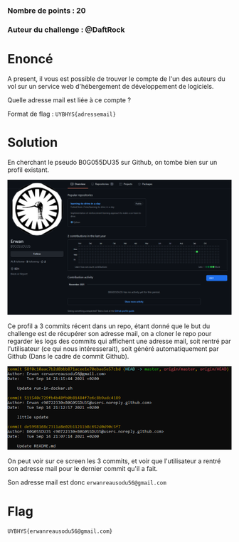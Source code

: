 ### Nombre de points : 20

### Auteur du challenge : @DaftRock

# Enoncé
A present, il vous est possible de trouver le compte de l'un des auteurs du vol sur un service web d'hébergement de développement de logiciels.

Quelle adresse mail est liée à ce compte ?

Format de flag : `UYBHYS{adressemail}`

# Solution

En cherchant le pseudo B0G055DU35 sur Github, on tombe bien sur un profil existant.

![Premier élement](./Fichiers/C0MM1T_PU5H_4DD_1.png)

Ce profil a 3 commits récent dans un repo, étant donné que le but du challenge est de récupérer son adresse mail, on a cloner le repo pour regarder les logs des commits qui affichent une adresse mail, soit rentré par l'utilisateur (ce qui nous intéresserait), soit généré automatiquement par Github (Dans le cadre de commit Github).

![Deuxième élement](./Fichiers/C0MM1T_PU5H_4DD_2.png)

On peut voir sur ce screen les 3 commits, et voir que l'utilisateur a rentré son adresse mail pour le dernier commit qu'il a fait.

Son adresse mail est donc `erwanreausodu56@gmail.com`

# Flag

`UYBHYS{erwanreausodu56@gmail.com}`